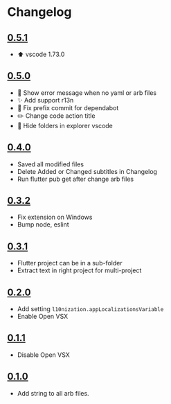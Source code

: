 # Changelog

## [0.5.1]

- ⬆️ vscode 1.73.0

## [0.5.0]

- 🥅 Show error message when no yaml or arb files
- ✨ Add support r13n
- 💚 Fix prefix commit for dependabot
- ✏️ Change code action title
- 🔧 Hide folders in explorer vscode

## [0.4.0]

- Saved all modified files
- Delete Added or Changed subtitles in Changelog
- Run flutter pub get after change arb files

## [0.3.2]

- Fix extension on Windows
- Bump node, eslint

## [0.3.1]

- Flutter project can be in a sub-folder
- Extract text in right project for multi-project

## [0.2.0]

- Add setting `l10nization.appLocalizationsVariable`
- Enable Open VSX

## [0.1.1]

- Disable Open VSX

## [0.1.0]

- Add string to all arb files.

[0.5.1]: https://github.com/lsaudon/l10nization/releases/tag/release-0.5.1
[0.5.0]: https://github.com/lsaudon/l10nization/releases/tag/release-0.5.0
[0.4.0]: https://github.com/lsaudon/l10nization/releases/tag/release-0.4.0
[0.3.2]: https://github.com/lsaudon/l10nization/releases/tag/release-0.3.2
[0.3.1]: https://github.com/lsaudon/l10nization/releases/tag/release-0.3.1
[0.2.0]: https://github.com/lsaudon/l10nization/releases/tag/release-0.2.0
[0.1.1]: https://github.com/lsaudon/l10nization/releases/tag/release-0.1.1
[0.1.0]: https://github.com/lsaudon/l10nization/releases/tag/release-0.1.0
